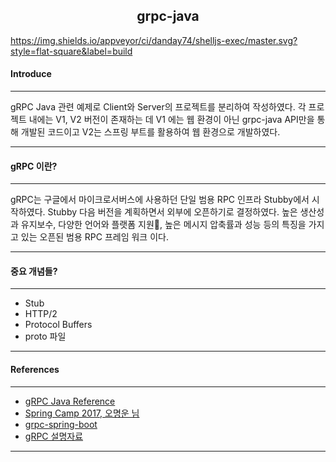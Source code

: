 ## **<center>grpc-java</center>**


https://img.shields.io/appveyor/ci/danday74/shelljs-exec/master.svg?style=flat-square&label=build


#### **Introduce**  

---
gRPC Java 관련 예제로 Client와 Server의 프로젝트를 분리하여 작성하였다. 각 프로젝트 내에는 V1, V2 버전이 존재하는 데 V1 에는 웹 환경이 아닌 grpc-java API만을 통해 개발된 코드이고 V2는 스프링 부트를 활용하여 웹 환경으로 개발하였다.

---

#### **gRPC 이란?**   

---
gRPC는 구글에서 마이크로서버스에 사용하던 단일 범용 RPC 인프라 Stubby에서 시작하였다. Stubby 다음 버전을 계획하면서 외부에 오픈하기로 결정하였다. 높은 생산성과 유지보수, 다양한 언어와 플랫폼 지원, 높은 메시지 압축률과 성능 등의 특징을 가지고 있는 오픈된 범용 RPC 프레임 워크 이다.    

---  

#### **중요 개념들?**   

---

* Stub
* HTTP/2
* Protocol Buffers
* proto 파일

---
#### **References**    
---
* [gRPC Java Reference](https://grpc.io/docs/languages/java/)   
* [Spring Camp 2017, 오명운 님](https://www.slideshare.net/hanmomhanda/spring-camp-2017-g-rpc-grpc-75314444)   
* [grpc-spring-boot](https://yidongnan.github.io/grpc-spring-boot-starter/en/)     
* [gRPC 설명자료](https://meetup.toast.com/posts/261)
---